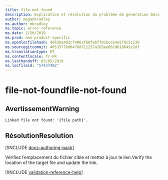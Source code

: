 ```yaml
---
title: file-not-found
description: Explication et résolution du problème de génération Docs file-not-found
author: meganbradley
ms.author: mbradley
ms.topic: error-reference
ms.date: 2/26/2019
ms.prod: non-product-specific
ms.openlocfilehash: 4d638a4d3cf406af60fe6ff01bce14e5fdc51238
ms.sourcegitcommit: 4053577bd0478d711257a283ee661d618b49c2df
ms.translationtype: HT
ms.contentlocale: fr-FR
ms.lasthandoff: 03/05/2019
ms.locfileid: "57427402"
---
```

# <a name="file-not-found"></a><span data-ttu-id="d2e30-103">file-not-found</span><span class="sxs-lookup"><span data-stu-id="d2e30-103">file-not-found</span></span>

## <a name="warning"></a><span data-ttu-id="d2e30-104">Avertissement</span><span class="sxs-lookup"><span data-stu-id="d2e30-104">Warning</span></span>

`Linked file not found: '{file path}'.`

## <a name="resolution"></a><span data-ttu-id="d2e30-105">Résolution</span><span class="sxs-lookup"><span data-stu-id="d2e30-105">Resolution</span></span>

[!INCLUDE [docs-authoring-pack](includes/docs-authoring-pack.md)]

<span data-ttu-id="d2e30-106">Vérifiez l’emplacement du fichier cible et mettez à jour le lien.</span><span class="sxs-lookup"><span data-stu-id="d2e30-106">Verify the location of the target file and update the link.</span></span>

<!--make sure to add this file to your includes folder and verify the path-->
[!INCLUDE [validation-reference-help](includes/validation-reference-help.md)]

